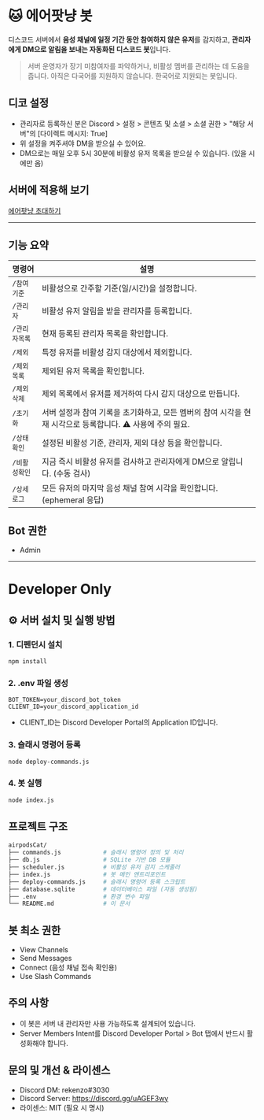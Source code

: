 # 🐱 에어팟냥 봇

디스코드 서버에서 **음성 채널에 일정 기간 동안 참여하지 않은 유저**를 감지하고,
**관리자에게 DM으로 알림을 보내는 자동화된 디스코드 봇**입니다.

> 서버 운영자가 장기 미참여자를 파악하거나, 비활성 멤버를 관리하는 데 도움을 줍니다.
> 아직은 다국어를 지원하지 않습니다. 한국어로 지원되는 봇입니다.

## 디코 설정
- 관리자로 등록하신 분은 Discord > 설정 > 콘텐츠 및 소셜 > 소셜 권한 > "해당 서버"의 [다이렉트 메시지: True]
- 위 설정을 켜주셔야 DM을 받으실 수 있어요.
- DM으로는 매일 오후 5시 30분에 비활성 유저 목록을 받으실 수 있습니다. (있을 시에만 옴)

## 서버에 적용해 보기
[에어팟냥 초대하기](https://discord.com/oauth2/authorize?client_id=1381815491164897321&permissions=8&integration_type=0&scope=bot+applications.commands)

---

## 기능 요약

| 명령어      | 설명                                                |
| -------- | ------------------------------------------------- |
| `/참여기준`  | 비활성으로 간주할 기준(일/시간)을 설정합니다.                        |
| `/관리자`   | 비활성 유저 알림을 받을 관리자를 등록합니다.                         |
| `/관리자목록` | 현재 등록된 관리자 목록을 확인합니다.                             |
| `/제외`    | 특정 유저를 비활성 감지 대상에서 제외합니다.                         |
| `/제외목록`  | 제외된 유저 목록을 확인합니다.                                 |
| `/제외삭제`  | 제외 목록에서 유저를 제거하여 다시 감지 대상으로 만듭니다.                 |
| `/초기화`   | 서버 설정과 참여 기록을 초기화하고, 모든 멤버의 참여 시각을 현재 시각으로 등록합니다. ⚠️ 사용에 주의 필요.|
| `/상태확인`  | 설정된 비활성 기준, 관리자, 제외 대상 등을 확인합니다.                  |
| `/비활성확인` | 지금 즉시 비활성 유저를 검사하고 관리자에게 DM으로 알립니다. (수동 검사)       |
| `/상세로그`  | 모든 유저의 마지막 음성 채널 참여 시각을 확인합니다. (ephemeral 응답)     |


## Bot 권한
- Admin
---

# Developer Only

## ⚙ 서버 설치 및 실행 방법

### 1. 디펜던시 설치

```bash
npm install
```

### 2. .env 파일 생성

```env
BOT_TOKEN=your_discord_bot_token
CLIENT_ID=your_discord_application_id
```
- CLIENT_ID는 Discord Developer Portal의 Application ID입니다.

### 3. 슬래시 명령어 등록
```bash
node deploy-commands.js
```

### 4. 봇 실행
```bash
node index.js
```

## 프로젝트 구조
```bash
airpodsCat/
├── commands.js            # 슬래시 명령어 정의 및 처리
├── db.js                  # SQLite 기반 DB 모듈
├── scheduler.js           # 비활성 유저 감지 스케줄러
├── index.js               # 봇 메인 엔트리포인트
├── deploy-commands.js     # 슬래시 명령어 등록 스크립트
├── database.sqlite        # 데이터베이스 파일 (자동 생성됨)
├── .env                   # 환경 변수 파일
└── README.md              # 이 문서
```

## 봇 최소 권한
- View Channels
- Send Messages
- Connect (음성 채널 접속 확인용)
- Use Slash Commands

## 주의 사항
- 이 봇은 서버 내 관리자만 사용 가능하도록 설계되어 있습니다.
- Server Members Intent를 Discord Developer Portal > Bot 탭에서 반드시 활성화해야 합니다.

## 문의 및 개선 & 라이센스
- Discord DM: rekenzo#3030
- Discord Server: https://discord.gg/uAGEF3wy
- 라이센스: MIT (필요 시 명시)
